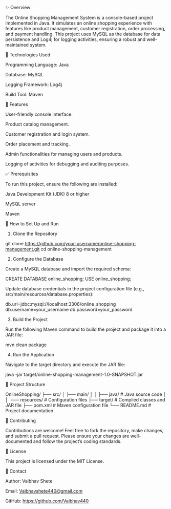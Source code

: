 ✨ Overview

The Online Shopping Management System is a console-based project implemented in Java. It simulates an online shopping experience with features like product management, customer registration, order processing, and payment handling. This project uses MySQL as the database for data persistence and Log4j for logging activities, ensuring a robust and well-maintained system.

🔧 Technologies Used

Programming Language: Java

Database: MySQL

Logging Framework: Log4j

Build Tool: Maven

🚀 Features

User-friendly console interface.

Product catalog management.

Customer registration and login system.

Order placement and tracking.

Admin functionalities for managing users and products.

Logging of activities for debugging and auditing purposes.

✅ Prerequisites

To run this project, ensure the following are installed:

Java Development Kit (JDK) 8 or higher

MySQL server

Maven

🔄 How to Set Up and Run

1. Clone the Repository

git clone https://github.com/your-username/online-shopping-management.git
cd online-shopping-management

2. Configure the Database

Create a MySQL database and import the required schema:

CREATE DATABASE online_shopping;
USE online_shopping;


Update database credentials in the project configuration file (e.g., src/main/resources/database.properties):

db.url=jdbc:mysql://localhost:3306/online_shopping
db.username=your_username
db.password=your_password

3. Build the Project

Run the following Maven command to build the project and package it into a JAR file:

mvn clean package

4. Run the Application

Navigate to the target directory and execute the JAR file:

java -jar target/online-shopping-management-1.0-SNAPSHOT.jar

📁 Project Structure

OnlineShopping/
├── src/
│   ├── main/
│   │   ├── java/        # Java source code
│   │   └── resources/   # Configuration files
├── target/              # Compiled classes and JAR file
├── pom.xml              # Maven configuration file
└── README.md            # Project documentation

🔗 Contributing

Contributions are welcome! Feel free to fork the repository, make changes, and submit a pull request. Please ensure your changes are well-documented and follow the project’s coding standards.

📅 License

This project is licensed under the MIT License.

📧 Contact

Author: Vaibhav Shete

Email: Vaibhavshete440@gmail.com

GitHub: https://github.com/Vaibhav440
